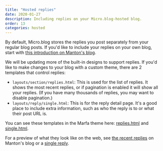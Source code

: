 ```yaml
---
title: "Hosted replies"
date: 2020-01-27
description: Including replies on your Micro.blog-hosted blog.
order: 13
categories: hosted
---
```


By default, Micro.blog stores the replies you post separately from your regular blog posts. If you'd like to include your replies on your own blog, start with [this introduction on Manton's blog](https://www.manton.org/2020/01/27/replies-hosted-at.html).

We will be updating more of the built-in designs to support replies. If you'd like to make changes to your blog with a custom theme, there are 2 templates that control replies:

* `layouts/section/replies.html`: This is used for the list of replies. It shows the most recent replies, or if pagination is enabled it will show all your replies. (If you have many thousands of replies, you may want to disable pagination.)
* `layouts/reply/single.html`: This is for the reply detail page. It's a good place to include extra information, such as who the reply is to or what their post URL is.

You can see these templates in the Marfa theme here: [replies.html](https://github.com/microdotblog/theme-marfa/blob/master/layouts/section/replies.html) and [single.html](https://github.com/microdotblog/theme-marfa/blob/master/layouts/reply/single.html).

For a preview of what they look like on the web, see [the recent replies](https://www.manton.org/replies/) on Manton's blog or a [single reply](https://www.manton.org/replies/2020/01/23/7935570.html).
